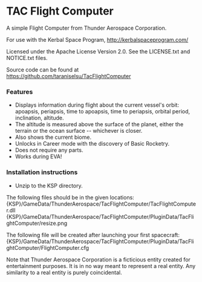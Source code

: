 TAC Flight Computer
================

A simple Flight Computer from Thunder Aerospace Corporation.

For use with the Kerbal Space Program, http://kerbalspaceprogram.com/

Licensed under the Apache License Version 2.0.  See the LICENSE.txt and NOTICE.txt files.

Source code can be found at https://github.com/taraniselsu/TacFlightComputer


### Features
- Displays information during flight about the current vessel's orbit: apoapsis, periapsis, time to apoapsis, time to periapsis, orbital period, inclination, altitude.
- The altitude is measured above the surface of the planet, either the terrain or the ocean surface -- whichever is closer.
- Also shows the current biome.
- Unlocks in Career mode with the discovery of Basic Rocketry.
- Does not require any parts.
- Works during EVA!


### Installation instructions
- Unzip to the KSP directory.

The following files should be in the given locations:
{KSP}/GameData/ThunderAerospace/TacFlightComputer/TacFlightComputer.dll
{KSP}/GameData/ThunderAerospace/TacFlightComputer/PluginData/TacFlightComputer/resize.png

The following file will be created after launching your first spacecraft:
{KSP}/GameData/ThunderAerospace/TacFlightComputer/PluginData/TacFlightComputer/FlightComputer.cfg



Note that Thunder Aerospace Corporation is a ficticious entity created for entertainment
purposes. It is in no way meant to represent a real entity. Any similarity to a real entity
is purely coincidental.
